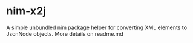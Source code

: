 # nim-x2j
A simple unbundled nim package helper for converting XML elements to JsonNode objects. More details on readme.md
